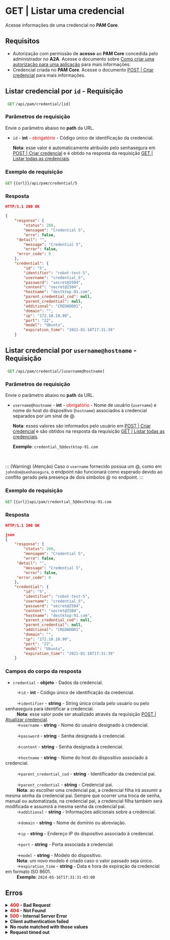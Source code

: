 # GET | Listar uma credencial

Acesse informações de uma credencial no **PAM Core**.

## Requisitos
* Autorização com permissão de **acesso** ao **PAM Core** concedida pelo administrador no **A2A**. 
Acesse o documento sobre [Como criar uma autorização para uma aplicação](/v3-33/docs/pt/a2a-how-to-create-an-authorization-for-an-application) para mais informações.
* Credencial criada no **PAM Core**. 
Acesse o documento [POST | Criar credencial](/v3-33/docs/pt/api-post-create-credential) para mais informações.

##  Listar credencial por `id` - Requisição

<code><span style="color:green"> GET</code></span> `/api/pam/credential/[id]`

### Parâmetros de requisição

Envie o parâmetro abaixo no <b>path</b> da URL.

* <summary><code>id</code> - <b>int</b> - <span style="color:red"> obrigatório</span style="color:red"> - Código único de identificação da credencial.</summary><p><b>Nota</b>: esse valor é automaticamente atribuído pelo senhasegura em <a href = "/v3-33/docs/pt/api-post-create-credential"> POST | Criar credencial</a> e é obtido na resposta da requisição <a href = "/v3-33/docs/pt/api-get-list-all-credentials"> GET | Listar todas as credenciais</a>.</p>

### Exemplo de requisição

<code><span style="color:green">GET</code></span> `{{url}}/api/pam/credential/5`

### Resposta 

```json
HTTP/1.1 200 OK
```
```json
{
    "response": {
        "status": 200,
        "mensagem": "Credential 5",
        "erro": false,
	 "detail": "",
        "message": "Credential 5",
        "error": false,
	 "error_code": 0
    },
    "credential": {
        "id": "5",
        "identifier": "robot-test-5",
        "username": "credential_5",
        "password": "secret@2504",
        "content": "secret@2504",
        "hostname": "destktop-91.com",
        "parent_credential_cod": null,
        "parent_credential": null,
        "additional": "CREDADD01",
        "domain": "",
        "ip": "172.10.10.90",
        "port": "22",
        "model": "Ubuntu",
        "expiration_time": "2021-01-16T17:31:39"
    }

```

##  Listar credencial por `username@hostname` - Requisição


 <code><span style="color:green"> GET</code></span> `/api/pam/credential/[username@hostname]`

### Parâmetros de requisição

Envie o parâmetro abaixo no <b>path</b> da URL.

* <summary><code>username@hostname</code> - <b>int</b> - <span style="color:red"> obrigatório</span style="color:red"> - Nome de usuário (<code>username</code>) e nome do host do dispositivo (<code>hostname</code>) associados à credencial separados por um sinal de @.</summary><p><b>Nota</b>: esses valores são informados pelo usuário em <a href="/v3-33/docs/pt/api-post-create-credential">POST | Criar credencial</a> e são obtidos na resposta da requisição <a href="/v3-33/docs/pt/api-get-list-all-credentials">GET | Listar todas as credenciais</a>.</p><p><b>Exemplo</b>: <code>credential_5@destktop-91.com</code></p>

<br>

::: (Warning) (Atenção)
Caso o `username` fornecido possua um @, como em `johndoe@senhasegura`, o endpoint não funcionará como esperado devido ao conflito gerado pela presença de dois símbolos @ no endpoint.
:::

### Exemplo de requisição

<code><span style="color:green">GET</code></span> `{{url}}api/pam/credential_5@destktop-91.com`

### Resposta 


```json
HTTP/1.1 200 OK
``` 

```json
json
{
    "response": {
        "status": 200,
        "mensagem": "Credential 5",
        "erro": false,
	 "detail": "",
        "message": "Credential 5",
        "error": false,
	 "error_code": 0
    },
    "credential": {
        "id": "5",
        "identifier": "robot-test-5",
        "username": "credential_5",
        "password": "secret@2504",
        "content": "secret@2504",
        "hostname": "destktop-91.com",
        "parent_credential_cod": null,
        "parent_credential": null,
        "additional": "CREDADD01",
        "domain": "",
        "ip": "172.10.10.90",
        "port": "22",
        "model": "Ubuntu",
        "expiration_time": "2021-01-16T17:31:39"
    }
```

### Campos do corpo da resposta

* <summary><code>credential</code> - <b>objeto</b> - Dados da credencial.</summary>


<summary>&nbsp;&emsp;&emsp;&nbsp;→<code>id</code> - <b><b>int</b></b> - Código único de identificação da credencial.</summary>



<br>


<summary>&nbsp;&emsp;&emsp;&nbsp;→<code>identifier</code> - <b><b>string</b></b> - String única criada pelo usuário ou pelo senhasegura para identificar a credencial.</summary>
&nbsp;&emsp;&emsp;&nbsp;<b>Nota</b>: esse valor pode ser atualizado através da requisição <a href="/v3-33/docs/pt/api-post-update-credential">POST | Atualizar credencial</a>.

    
<br>
    
<summary>&nbsp;&emsp;&emsp;&nbsp;→<code>username</code> - <b><b>string</b></b> - Nome do usuário designado à credencial.</summary>

<br>

<summary>&nbsp;&emsp;&emsp;&nbsp;→<code>password</code> - <b>string</b> - Senha designada à credencial.</summary>


<br>
<summary>&nbsp;&emsp;&emsp;&nbsp;→<code>content</code> - <b>string</b> - Senha designada à credencial.</summary> 

<br>
<summary>&nbsp;&emsp;&emsp;&nbsp;→<code>hostname</code> - <b>string</b> - Nome do host do dispositivo associado à credencial.</summary> 
    
<br>    
  <summary>&nbsp;&emsp;&emsp;&nbsp;→<code>parent_credential_cod</code> - <b>string</b> - Identificador da credencial pai.</summary> 
    
<br>  
    
<summary>&nbsp;&emsp;&emsp;&nbsp;→<code>parent_credential</code> - <b>string</b> - Credencial pai.</summary>
&nbsp;&emsp;&emsp;&nbsp;<b>Nota</b>: ao escolher uma credencial pai, a credencial filha irá assumir a mesma senha da credencial pai. Sempre que ocorrer uma troca de senha, manual ou automatizada, na credencial pai, a credencial filha também será modificada e assumirá a mesma senha da credencial pai. 


<br> 

   <summary>&nbsp;&emsp;&emsp;&nbsp;→<code>additional</code> - <b>string</b> - Informações adicionais sobre a credencial.</summary>


<br>     

<summary>&nbsp;&emsp;&emsp;&nbsp;→<code>domain</code> - <b>string</b> - Nome de domínio ou abreviação.</summary>


<br>     

 <summary>&nbsp;&emsp;&emsp;&nbsp;→<code>ip</code> - <b>string</b> - Endereço IP do dispositivo associado à credencial.</summary>


<br>    
 
<summary>&nbsp;&emsp;&emsp;&nbsp;→<code>port</code> - <b>string</b> - Porta associada à credencial.</summary>


<br>  

<summary>&nbsp;&emsp;&emsp;&nbsp;→<code>model</code> - <b>string</b> - Modelo do dispositivo.</summary>
    &nbsp;&emsp;&emsp;&nbsp;<b>Nota</b>: um novo modelo é criado caso o valor passado seja único.
    


<br> 
   
 <summary>&nbsp;&emsp;&emsp;&nbsp;→<code>expiration_time</code> - <b>string</b> - Data e hora de expiração da credencial em formato ISO 8601.</summary>
&nbsp;&emsp;&emsp;&nbsp;<b>Exemplo</b>: <code>2024-05-16T17:31:31-03:00</code>


## Erros

<details>
<summary><b><span style="color:red">400</span> - Bad Request</b></summary>
    

***

 <b>Mensagem: "1007: Credential not found"</b>
    
 <p><b>Possível causa</b>: a credencial não foi encontrada.<br>
        
<b>Solução</b>: verifique se os valores dos parâmetros usados para buscar pela credencial estão corretos e envie a requisição novamente.</p>
    

* * *

<b>Mensagem: "1009: No access to credential"</b>

<br><b>Possível causa</b>: sua autorização não possui acesso à credencial. 
    
   <b>Solução</b>: solicite ao administrador que revise sua permissão de acesso à credencial desejada.
* * *

<b>Mensagem: "1010: The item is not a credential"</b>

<br><b>Possível causa</b>: o valor do parâmetro <code>id</code> não corresponde a uma credencial. 

<b>Solução</b>: verifique o <code>id</code> e envie a requisição novamente.

* * *
</details>



<details>
    <summary><b><span style="color:red">404</span> - Not Found</b></summary>
    

***

 <b>Mensagem: "Resource sub not found"</b>
    
 <p><b>Possível causa</b>: a URL ou o recurso solicitado não está correto.<br>
        
<b>Solução</b>: verifique a URL e envie a requisição novamente.</p>
 
* * *
</details>
 

<details>
<summary><b><span style="color:red">500</span> - Internal Server Error</b></summary>

***
    
<b>Mensagem: "Unexpected error."</b><br>
 
<p><b>Possível causa</b>: o erro está no servidor senhasegura.<br>
        
<b>Solução</b>: contate o time de suporte para mais informações.</p>

***

<b>Mensagem: "You are not authorized to access this resource"</b>

<b>Possível causa</b>: você não possui autorização para acessar esse recurso.<br>
        
<b>Solução</b>: solicite ao administrador que revise sua permissão de acesso aos recursos do <b>PAM Core</b> no <b>A2A</b>.

* * *
</details>



<details>
<summary><b>Client authentication failed</b></summary>

*** 
   
<b>Mensagem: "Client authentication failed"</b>
<p><b>Possível causa</b>: falha na autenticação da sua aplicação com o servidor senhasegura.<br>
        
   <b>Solução</b>: verifique os parâmetros de autenticação como <code>Access Token</code>, <code>Client ID</code> e <code>Client secret</code> e solicite um novo token de acesso.</p>

* * *
</details>



<details>
 <summary><b>No route matched with those values</b></summary>

*** 
    
   
<b>Mensagem: "No route matched with those values"</b>
    
<p><b>Possível causa</b>: ausência do header de autorização na requisição de API.<br>
        
<b>Solução</b>: solicite um novo token de acesso.</p>

* * *
</details>
 

<details>
<summary><b> Request timed out</b></summary>

***
    
<b>Mensagem: "Request timed out"</b>
<p><b>Possível causa</b>: o tempo da requisição se esgotou. <br>
        
<b>Solução</b>: verifique a conectividade entre a origem da requisição e o servidor senhasegura.</p>
</details>     